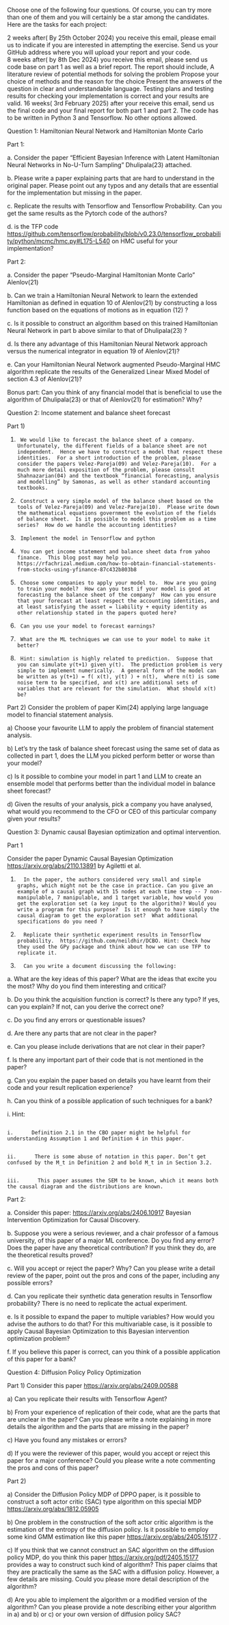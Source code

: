 Choose one of the following four questions.  Of course, you can try more than one of them and you will certainly be a star among the candidates.  Here are the tasks for each project:

2 weeks after( By 25th October 2024) you receive this email, please email us to indicate if you are interested in attempting the exercise.  Send us your GitHub address where you will upload your report and your code.  
8 weeks after( by 8th Dec 2024)  you receive this email, please send us code base on part 1 as well as a brief report.  The report should include,
A literature review of potential methods for solving the problem
Propose your choice of methods and the reason for the choice
Present the answers of the question in clear and understandable language.
Testing plans and testing results for checking your implementation is correct and your results are valid. 
16 weeks( 3rd February 2025) after your receive this email, send us the final code and your final report for both part 1 and part 2.   The code has to be written in Python 3 and Tensorflow.  No other options allowed.
 

Question 1: Hamiltonian Neural Network and Hamiltonian Monte Carlo

Part 1:

a.       Consider the paper “Efficient Bayesian Inference with Latent Hamiltonian Neural Networks in No-U-Turn Sampling” Dhulipala(23) attached.

b.       Please write a paper explaining parts that are hard to understand in the original paper.  Please point out any typos and any details that are essential for the implementation but missing in the paper.

c.       Replicate the results with Tensorflow and Tensorflow Probability.  Can you get the same results as the Pytorch code of the authors? 

d.       is the TFP code https://github.com/tensorflow/probability/blob/v0.23.0/tensorflow_probability/python/mcmc/hmc.py#L175-L540 on HMC useful for your implementation?

Part 2:

a.       Consider the paper “Pseudo-Marginal Hamiltonian Monte Carlo” Alenlov(21)

b.       Can we train a Hamiltonian Neural Network to learn the extended Hamiltonian as defined in equation 10 of Alenlov(21) by constructing a loss function based on the equations of motions as in equation (12) ?

c.       Is it possible to construct an algorithm based on this trained Hamiltonian Neural Network in part b above similar to that of Dhulipala(23) ?

d.       Is there any advantage of this Hamiltonian Neural Network approach versus the numerical integrator in equation 19 of Alenlov(21)?

e.       Can your Hamiltonian Neural Network augmented Pseudo-Marginal HMC algorithm replicate the results of the Generalized Linear Mixed Model of section 4.3 of Alenlov(21)?

Bonus part: Can you think of any financial model that is beneficial to use the algorithm of Dhulipala(23) or that of Alenlov(21) for estimation?  Why?

 

Question 2: Income statement and balance sheet forecast

Part 1)

1)      We would like to forecast the balance sheet of a company.  Unfortunately, the different fields of a balance sheet are not independent.  Hence we have to construct a model that respect these identities.  For a short introduction of the problem, please consider the papers Velez-Pareja(09) and Velez-Pareja(10).  For a much more detail exposition of the problem, please consult Shahnazarian(04) and the textbook “financial forecasting, analysis and modelling” by Samonas, as well as other standard accounting textbooks. 

2)      Construct a very simple model of the balance sheet based on the tools of Velez-Pareja(09) and Velez-Pareja(10).  Please write down the mathematical equations government the evolution of the fields of balance sheet.  Is it possible to model this problem as a time series?  How do we handle the accounting identities? 

3)      Implement the model in Tensorflow and python

4)      You can get income statement and balance sheet data from yahoo finance.  This blog post may help you.  https://rfachrizal.medium.com/how-to-obtain-financial-statements-from-stocks-using-yfinance-87c432b803b8

5)      Choose some companies to apply your model to.  How are you going to train your model?  How can you test if your model is good at forecasting the balance sheet of the company?  How can you ensure that your forecast at least respect the accounting identities, and at least satisfying the asset = liability + equity identity as other relationship stated in the papers quoted here?

6)      Can you use your model to forecast earnings?

7)      What are the ML techniques we can use to your model to make it better?

8)      Hint: simulation is highly related to prediction.  Suppose that you can simulate y(t+1) given y(t).  The prediction problem is very simple to implement numerically.  A general form of the model can be written as y(t+1) = f( x(t), y(t) ) + n(t),  where n(t) is some noise term to be specified, and x(t) are additional sets of variables that are relevant for the simulation.  What should x(t) be? 

 

Part 2) Consider the problem of paper Kim(24) applying large language model to financial statement analysis.

a)       Choose your favourite LLM to apply the problem of financial statement analysis.

b)      Let’s try the task of balance sheet forecast using the same set of data as collected in part 1, does the LLM you picked perform better or worse than your model?

c)       Is it possible to combine your model in part 1 and LLM to create an ensemble model that performs better than the individual model in balance sheet forecast?

d)      Given the results of your analysis, pick a company you have analysed, what would you recommend to the CFO or CEO of this particular company given your results? 

 

Question 3: Dynamic causal Bayesian optimization and optimal intervention.

Part 1

Consider the paper Dynamic Causal Bayesian Optimization https://arxiv.org/abs/2110.13891 by Agiletti et al.

 

1.       In the paper, the authors considered very small and simple graphs, which might not be the case in practice. Can you give an example of a causal graph with 15 nodes at each time step -- 7 non-manipulable, 7 manipulable, and 1 target variable, how would you get the exploration set (a key input to the algorithm)? Would you write a program for this purpose?  Is it enough to have simply the causal diagram to get the exploration set?  What additional specifications do you need ?

2.       Replicate their synthetic experiment results in Tensorflow probability.  https://github.com/neildhir/DCBO. Hint: Check how they used the GPy package and think about how we can use TFP to replicate it.

3.       Can you write a document discussing the following:

a.       What are the key ideas of this paper? What are the ideas that excite you the most? Why do you find them interesting and critical?

b.       Do you think the acquisition function is correct?  Is there any typo? If yes, can you explain?  If not, can you derive the correct one?

c.       Do you find any errors or questionable issues? 

d.       Are there any parts that are not clear in the paper?

e.       Can you please include derivations that are not clear in their paper?

f.        Is there any important part of their code that is not mentioned in the paper?

g.       Can you explain the paper based on details you have learnt from their code and your result replication experience?

h.       Can you think of a possible application of such techniques for a bank? 

i.         Hint:

                                                                                       i.      Definition 2.1 in the CBO paper might be helpful for understanding Assumption 1 and Definition 4 in this paper.

                                                                                     ii.      There is some abuse of notation in this paper. Don’t get confused by the M_t in Definition 2 and bold M_t in in Section 3.2.

                                                                                   iii.      This paper assumes the SEM to be known, which it means both the causal diagram and the distributions are known.

 

Part 2:

a.       Consider this paper:  https://arxiv.org/abs/2406.10917 Bayesian Intervention Optimization for Causal Discovery. 

b.       Suppose you were a serious reviewer, and a chair professor of a famous university, of this paper of a major ML conference.   Do you find any error?  Does the paper have any theoretical contribution?  If you think they do, are the theoretical results proved?

c.       Will you accept or reject the paper?  Why?  Can you please write a detail review of the paper, point out the pros and cons of the paper, including any possible errors? 

d.       Can you replicate their synthetic data generation results in Tensorflow probability?    There is no need to replicate the actual experiment. 

e.       Is it possible to expand the paper to multiple variables?  How would you advise the authors to do that?    For this multivariable case, is it possible to apply Causal Bayesian Optimization to this Bayesian intervention optimization problem? 

f.        If you believe this paper is correct, can you think of a possible application of this paper for a bank? 

 

 

Question 4: Diffusion Policy Policy Optimization

 

Part 1) Consider this paper https://arxiv.org/abs/2409.00588

a)       Can you replicate their results with Tensorflow Agent?

b)      From your experience of replication of their code, what are the parts that are unclear in the paper?  Can you please write a note explaining in more details the algorithm and the parts that are missing in the paper? 

c)       Have you found any mistakes or errors? 

d)      If you were the reviewer of this paper, would you accept or reject this paper for a major conference?  Could you please write a note commenting the pros and cons of this paper?

 

Part 2)

a)       Consider the Diffusion Policy MDP of DPPO paper, is it possible to construct a soft actor critic (SAC) type algorithm on this special MDP https://arxiv.org/abs/1812.05905

b)      One problem in the construction of the soft actor critic algorithm is the estimation of the entropy of the diffusion policy.   Is it possible to employ some kind GMM estimation like this paper https://arxiv.org/abs/2405.15177 . 

c)       If you think that we cannot construct an SAC algorithm on the diffusion policy MDP, do you think this paper https://arxiv.org/pdf/2405.15177 provides a way to construct such kind of algorithm?  This paper claims that they are practically the same as the SAC with a diffusion policy.  However, a few details are missing.  Could you please more detail description of the algorithm?

d)      Are you able to implement the algorithm or a modified version of the algorithm?  Can you please provide a note describing either your algorithm in a) and b) or c) or your own version of diffusion policy SAC? 
